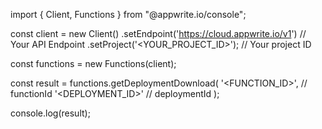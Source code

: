 import { Client, Functions } from "@appwrite.io/console";

const client = new Client()
    .setEndpoint('https://cloud.appwrite.io/v1') // Your API Endpoint
    .setProject('&lt;YOUR_PROJECT_ID&gt;'); // Your project ID

const functions = new Functions(client);

const result = functions.getDeploymentDownload(
    '<FUNCTION_ID>', // functionId
    '<DEPLOYMENT_ID>' // deploymentId
);

console.log(result);
